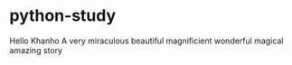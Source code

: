 # python-study

Hello Khanho
A very miraculous beautiful magnificient wonderful magical amazing story

